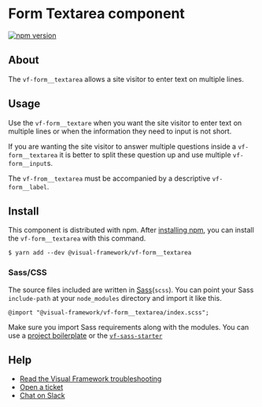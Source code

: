 # Form Textarea component

[![npm version](https://badge.fury.io/js/%40visual-framework%2Fvf-form__textarea.svg)](https://badge.fury.io/js/%40visual-framework%2Fvf-form__textarea)

## About

The `vf-form__textarea` allows a site visitor to enter text on multiple lines.

## Usage

Use the `vf-form__textare` when you want the site visitor to enter text on multiple lines or when the information they need to input is not short.

If you are wanting the site visitor to answer multiple questions inside a `vf-form__textarea` it is better to split these question up and use multiple `vf-form__input`s.

The `vf-from__textarea` must be accompanied by a descriptive `vf-form__label`.

## Install

This component is distributed with npm. After [installing npm](https://www.npmjs.com/get-npm), you can install the `vf-form__textarea` with this command.

```
$ yarn add --dev @visual-framework/vf-form__textarea
```

### Sass/CSS

The source files included are written in [Sass](http://sass-lang.com)(`scss`). You can point your Sass `include-path` at your `node_modules` directory and import it like this.

```
@import "@visual-framework/vf-form__textarea/index.scss";
```

Make sure you import Sass requirements along with the modules. You can use a [project boilerplate](https://stable.visual-framework.dev/building/) or the [`vf-sass-starter`](https://stable.visual-framework.dev/components/vf-sass-starter/)

## Help

- [Read the Visual Framework troubleshooting](https://stable.visual-framework.dev/troubleshooting/)
- [Open a ticket](https://github.com/visual-framework/vf-core/issues)
- [Chat on Slack](https://join.slack.com/t/visual-framework/shared_invite/enQtNDAxNzY0NDg4NTY0LWFhMjEwNGY3ZTk3NWYxNWVjOWQ1ZWE4YjViZmY1YjBkMDQxMTNlNjQ0N2ZiMTQ1ZTZiMGM4NjU5Y2E0MjM3ZGQ)
